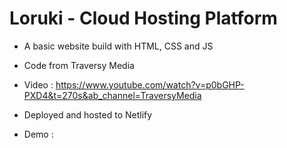 # Loruki - Cloud Hosting Platform

- A basic website build with HTML, CSS and JS

- Code from Traversy Media

- Video : https://www.youtube.com/watch?v=p0bGHP-PXD4&t=270s&ab_channel=TraversyMedia

- Deployed and hosted to Netlify

- Demo :
